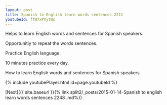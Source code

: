 ```yaml
---
layout: post
title: Spanish to English learn words sentences 2211 
youtubeId: ftW7xPVytWs
---
```

 
 
Helps to learn English words and sentences for Spanish speakers.

Opportunitiy to repeat the words sentences. 

Practice English language. 
 
10 minutes practice every day. 
 
How to learn English words and sentences for Spanish speakers 
 
{% include youtubePlayer.html id=page.youtubeId %}
 
 
[Next]({{ site.baseurl }}{% link  split2/_posts/2015-01-14-Spanish to english learn words sentences 2248 .md%})
 

